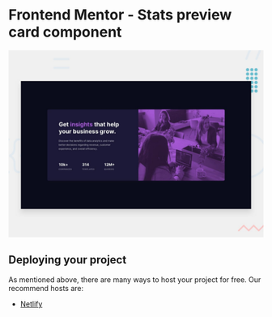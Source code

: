 # Frontend Mentor - Stats preview card component

![Design preview for the Stats preview card component coding challenge](./design/desktop-preview.jpg)


## Deploying your project

As mentioned above, there are many ways to host your project for free. Our recommend hosts are:


- [Netlify](https://stat-preview-challenge.netlify.app/)




